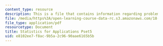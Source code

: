 ```yaml
---
content_type: resource
description: This is a file that contains information regarding problem set 5.
file: /media/https%3A/open-learning-course-data-rc.s3.amazonaws.com/18-443-statistics-for-applications-spring-2015/e8102ee7f8ac9b5a2c9690aae6165b5b_MIT18_443S15_Pset5.pdf
file_type: application/pdf
resourcetype: Document
title: Statistics for Applications Pset5
uid: e8102ee7-f8ac-9b5a-2c96-90aae6165b5b
---
```

